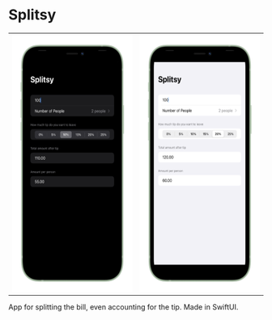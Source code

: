 # Splitsy

<table>
  <tr>
    <td><img src="SplitsyScreenshots/splitsy_dark_mode.png" alt="Splitsy Dark mode" width=270 height=510></td>
    <td><img src="SplitsyScreenshots/splitsy_light_mode.png" alt="Splitsy Light mode" width=270 height=510></td>
  </tr>
 </table>

App for splitting the bill, even accounting for the tip. Made in SwiftUI.